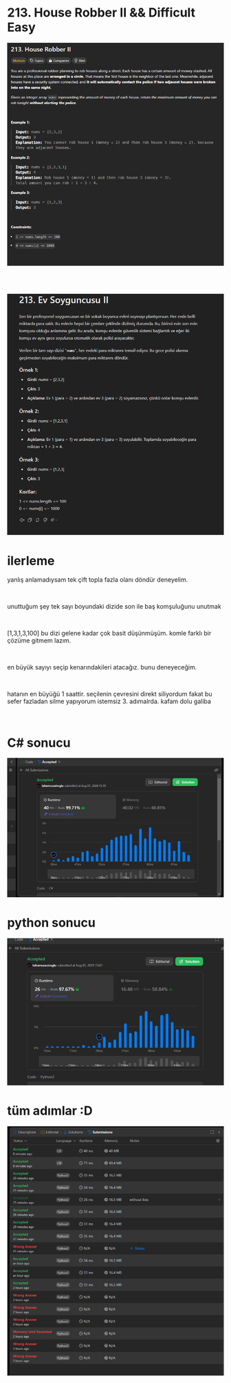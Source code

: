 # 213. House Robber II && Difficult Easy



![alt text](image.png)



<br>
<br>

![alt text](image-1.png)


# ilerleme

yanlış anlamadıysam tek çift topla fazla olanı döndür deneyelim.

<br>

unuttuğum şey tek sayı boyundaki dizide son ile baş komşuluğunu unutmak 

<br>

[1,3,1,3,100]  bu dizi gelene kadar çok basit düşünmüşüm. komle farklı bir çözüme gitmem lazım.

<br>

en büyük sayıyı seçip kenarındakileri atacağız. bunu deneyeceğim.

<br>

hatanın en büyüğü 1 saattir. seçilenin çevresini direkt siliyordum fakat bu sefer fazladan silme yapıyorum istemsiz 3. adımalrda. kafam dolu galiba

<br>

# C# sonucu

![alt text](image-2.png)


# python sonucu 

![alt text](image-3.png)



# tüm adımlar :D

![alt text](image-4.png)